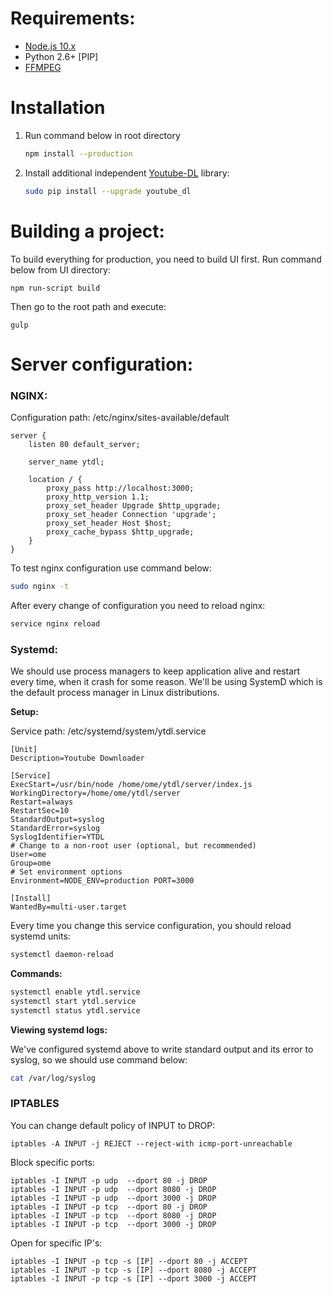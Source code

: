 # Requirements:
* [Node.js 10.x](https://nodejs.org/en/download/package-manager/#debian-and-ubuntu-based-linux-distributions)
* Python 2.6+ [PIP]
* [FFMPEG](https://www.ffmpeg.org/download.html)

# Installation
1. Run command below in root directory
	```sh
	npm install --production
	```
2. Install additional independent [Youtube-DL](https://github.com/rg3/youtube-dl) library:
	```sh
	sudo pip install --upgrade youtube_dl
	```

# Building a project:
To build everything for production, you need to build UI first. Run command below from UI directory:
```
npm run-script build
```
Then go to the root path and execute:
```
gulp
```

# Server configuration:
### NGINX:
Configuration path: /etc/nginx/sites-available/default
```
server {
	listen 80 default_server;

	server_name ytdl;

	location / {
		proxy_pass http://localhost:3000;
		proxy_http_version 1.1;
		proxy_set_header Upgrade $http_upgrade;
		proxy_set_header Connection 'upgrade';
		proxy_set_header Host $host;
		proxy_cache_bypass $http_upgrade;
	}
}
```
To test nginx configuration use command below:
```sh
sudo nginx -t
```

After every change of configuration you need to reload nginx:
```sh
service nginx reload
```
### Systemd:
We should use process managers to keep application alive and restart every time, when it crash for some reason.
We'll be using SystemD which is the default process manager in Linux distributions.

**Setup:**

Service path: /etc/systemd/system/ytdl.service
```
[Unit]
Description=Youtube Downloader

[Service]
ExecStart=/usr/bin/node /home/ome/ytdl/server/index.js
WorkingDirectory=/home/ome/ytdl/server
Restart=always
RestartSec=10
StandardOutput=syslog
StandardError=syslog
SyslogIdentifier=YTDL
# Change to a non-root user (optional, but recommended)
User=ome
Group=ome
# Set environment options
Environment=NODE_ENV=production PORT=3000

[Install]
WantedBy=multi-user.target
```
Every time you change this service configuration, you should reload systemd units:
```sh
systemctl daemon-reload
```
**Commands:**
```sh
systemctl enable ytdl.service
systemctl start ytdl.service
systemctl status ytdl.service
```
**Viewing systemd logs:**

We've configured systemd above to write standard output and its error to syslog, so we should use command below:
```sh
cat /var/log/syslog
```

### IPTABLES
You can change default policy of INPUT to DROP:
```
iptables -A INPUT -j REJECT --reject-with icmp-port-unreachable
```
Block specific ports:
```
iptables -I INPUT -p udp  --dport 80 -j DROP
iptables -I INPUT -p udp  --dport 8080 -j DROP
iptables -I INPUT -p udp  --dport 3000 -j DROP
iptables -I INPUT -p tcp  --dport 80 -j DROP
iptables -I INPUT -p tcp  --dport 8080 -j DROP
iptables -I INPUT -p tcp  --dport 3000 -j DROP
```
Open for specific IP's:
```
iptables -I INPUT -p tcp -s [IP] --dport 80 -j ACCEPT
iptables -I INPUT -p tcp -s [IP] --dport 8080 -j ACCEPT
iptables -I INPUT -p tcp -s [IP] --dport 3000 -j ACCEPT
```